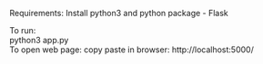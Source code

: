 Requirements: Install python3 and python package - Flask

To run:  
python3 app.py  
To open web page: copy paste in browser: http://localhost:5000/


